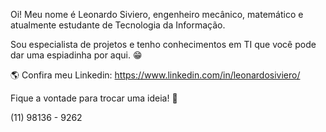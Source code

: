 Oi! Meu nome é Leonardo Siviero, engenheiro mecânico, matemático e atualmente estudante de Tecnologia da Informação.

Sou especialista de projetos e tenho conhecimentos em TI que você pode dar uma espiadinha por aqui. 😁

🌎 Confira meu Linkedin: https://www.linkedin.com/in/leonardosiviero/

Fique a vontade para trocar uma ideia! 💬

(11) 98136 - 9262
